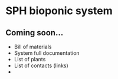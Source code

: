# SPH bioponic system



## Coming soon…

- Bill of materials
- System full documentation
- List of plants
- List of contacts (links)
-
